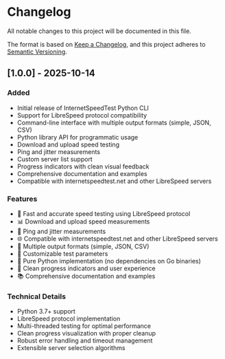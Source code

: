 # Changelog

All notable changes to this project will be documented in this file.

The format is based on [Keep a Changelog](https://keepachangelog.com/en/1.0.0/),
and this project adheres to [Semantic Versioning](https://semver.org/spec/v2.0.0.html).

## [1.0.0] - 2025-10-14

### Added
- Initial release of InternetSpeedTest Python CLI
- Support for LibreSpeed protocol compatibility
- Command-line interface with multiple output formats (simple, JSON, CSV)
- Python library API for programmatic usage
- Download and upload speed testing
- Ping and jitter measurements
- Custom server list support
- Progress indicators with clean visual feedback
- Comprehensive documentation and examples
- Compatible with internetspeedtest.net and other LibreSpeed servers

### Features
- 🚀 Fast and accurate speed testing using LibreSpeed protocol
- 📊 Download and upload speed measurements  
- 🏓 Ping and jitter measurements
- 🌐 Compatible with internetspeedtest.net and other LibreSpeed servers
- 📝 Multiple output formats (simple, JSON, CSV)
- 🔧 Customizable test parameters
- 🐍 Pure Python implementation (no dependencies on Go binaries)
- 🎨 Clean progress indicators and user experience
- 📚 Comprehensive documentation and examples

### Technical Details
- Python 3.7+ support
- LibreSpeed protocol implementation
- Multi-threaded testing for optimal performance
- Clean progress visualization with proper cleanup
- Robust error handling and timeout management
- Extensible server selection algorithms